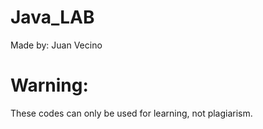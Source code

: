 # Java_LAB

Made by: Juan Vecino

# Warning:

These codes can only be used for learning, not plagiarism.
